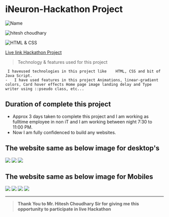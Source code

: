 # iNeuron-Hackathon Project

![Name](https://img.shields.io/badge/Name-VINOD%20KUMAR%20M-green)

![hitesh choudhary](https://img.shields.io/badge/Hitesh--Choudhary-Full--stack--JS--bootcamp-red)

![HTML & CSS](https://img.shields.io/badge/HTML-CSS-orange)

[Live link Hackathon Project](https://ineuron-project.netlify.app/)

>  Technology & features used for this project
```
 I haveused technologies in this project like    HTML, CSS and bit of Java Script.
-   I have used features in this project Animations, linear-gradient colors, Card hover effects Home page image landing delay and Type writer using ::pseudo class, etc...
```


## Duration of complete this project

-   Approx 3 days taken to complete this project and I am working as fulltime employee in non iT and I am working between night 7:30 to 11:00 PM.
-   Now I am fully confidenced to build any websites.

## **The website same as below image for desktop's**

![](Screenshots/ineuron-1.png)
![](Screenshots/ineuron-3.png)
![](Screenshots/ineuron-5.png)

## **The website same as below image for Mobiles**

![](Screenshots/mobile-1.jpg)
![](Screenshots/mobile-3.jpg)
![](Screenshots/mobile-4.jpg)
![](Screenshots/mobile-5.jpg)

---
> __Thank You to Mr. Hitesh Choudhary Sir for giving me this opportunity to participate in live Hackathon__